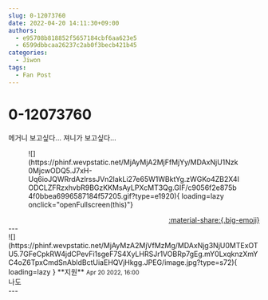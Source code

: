```yaml
---
slug: 0-12073760
date: 2022-04-20 14:11:30+09:00
authors:
  - e95708b818852f5657184cbf6aa623e5
  - 6599dbbcaa26237c2ab0f3becb421b45
categories:
  - Jiwon
tags:
  - Fan Post
---
```


# 0-12073760

<div class="post-container" markdown="1">
<div class="content-container md-sidebar__scrollwrap" markdown="1">

메거니 보고싶다... 져니가 보고싶다... 
<figure markdown="1">
![](https://phinf.wevpstatic.net/MjAyMjA2MjFfMjYy/MDAxNjU1Nzk0MjcwODQ5.J7xH-Uq6ioJQWRrdAzlrssJVn2lakLi27e65W1WBktYg.zWGKo4ZB2X4IODCLZFRzxhvbR9BGzKKMsAyLPXcMT3Qg.GIF/c9056f2e875b4f0bbea6996587184f57205.gif?type=e1920){ loading=lazy onclick="openFullscreen(this)"}
</figure>


</div>
</div>

<div style="text-align: right;" markdown="1">
<a href="https://weverse.io/fromis9/fanpost/0-12073760" style="text-align: right;">:material-share:{.big-emoji}</a>
</div>
---

<div class="comments-container md-sidebar__scrollwrap" markdown="1">
<div class="comment" markdown="1">
<div class='id-container' markdown="1">
![](https://phinf.wevpstatic.net/MjAyMzA2MjVfMzMg/MDAxNjg3NjU0MTExOTU5.7GFeCpkRW4jdCPevFi1sgeF7S4XyLHRSJr1VOBRp7gEg.mY0LxqknzXmYC4oZ6TpxCmdSnAbldBctUiaEHQVjHkgg.JPEG/image.jpg?type=s72){ loading=lazy }
**<span class="artist">지원</span>** <small>Apr 20 2022, 16:00</small><br>
</div>
<div class='comment-body' markdown="1">
나도
</div>
</div>
</div>
---
